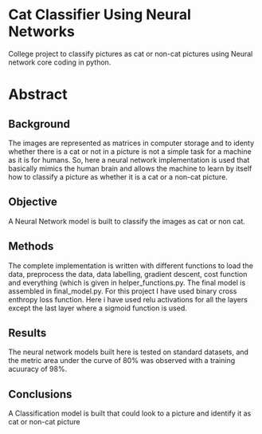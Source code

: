 # Cat Classifier Using Neural Networks
College project to classify pictures as cat or non-cat pictures using Neural network core coding in python.

# Abstract
## Background 
The images are represented as matrices in computer storage and to identy whether there is a cat or not in a picture is not a simple task for a machine as it is for humans. So, here a neural network implementation is used that basically mimics the human brain and allows the machine to learn by itself how to classify a picture as whether it is a cat or a non-cat picture.

## Objective
A Neural Network model is built to classify the images as cat or non cat. 

## Methods
The complete implementation is written with different functions to load the data, preprocess the data, data labelling, gradient descent, cost function and everything (which is given in helper_functions.py. The final model is assembled in final_model.py. For this project I have used binary cross enthropy loss function. Here i have used relu activations for all the layers except the last layer where a sigmoid function is used.

## Results
The neural network models built here is tested on standard datasets, and the metric area under the curve of 80% was observed with a training acuuracy of 98%.

## Conclusions
A Classification model is built that could look to a picture and identify it as cat or non-cat picture
